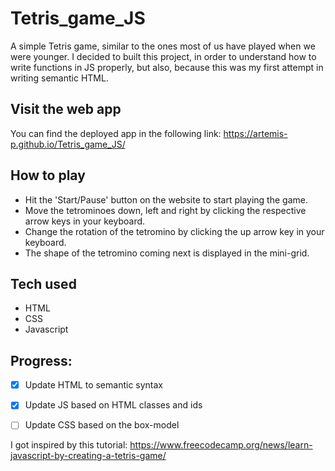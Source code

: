 # Tetris_game_JS
A simple Tetris game, similar to the ones most of us have played when we were younger. I decided to built this project, in order to understand how to write functions in JS properly, but also, because this was my first attempt in writing semantic HTML.

## Visit the web app
You can find the deployed app in the following link: https://artemis-p.github.io/Tetris_game_JS/

## How to play
- Hit the 'Start/Pause' button on the website to start playing the game.
- Move the tetrominoes down, left and right by clicking the respective arrow keys in your keyboard.
- Change the rotation of the tetromino by clicking the up arrow key in your keyboard.
- The shape of the tetromino coming next is displayed in the mini-grid.

## Tech used
- HTML
- CSS
- Javascript

## Progress:
- [x] Update HTML to semantic syntax
- [x] Update JS based on HTML classes and ids
- [ ] Update CSS based on the box-model


I got inspired by this tutorial: https://www.freecodecamp.org/news/learn-javascript-by-creating-a-tetris-game/
